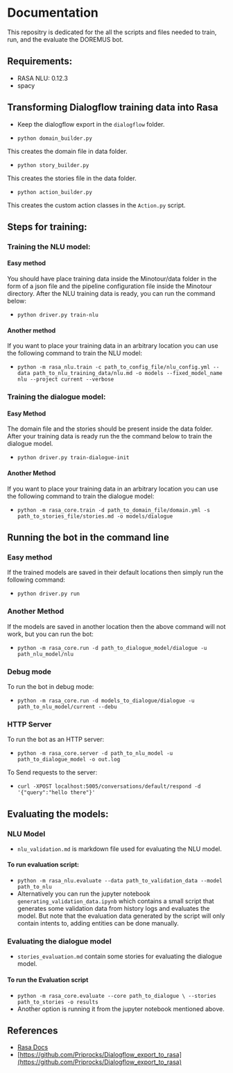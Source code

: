 # Documentation
This repositry is dedicated for the all the scripts and files needed to train, run, and the evaluate the DOREMUS bot.
## Requirements:
- RASA NLU: 0.12.3
- spacy

## Transforming Dialogflow training data into Rasa
- Keep the dialogflow export in the `dialogflow` folder.

-  `python domain_builder.py`

This creates the domain file in data folder.

-  `python story_builder.py`

This creates the stories file in the data folder.

-  `python action_builder.py`

This creates the custom action classes in the `Action.py` script.

## Steps for training:

### Training the NLU model:
#### Easy method
You should have place training data inside the Minotour/data folder in the form of a json file and the pipeline configuration file inside the Minotour directory. After the NLU training data is ready, you can run the command below: 
- `python driver.py train-nlu`

#### Another method 
If you want to place your training data in an arbitrary location you can use the following command to train the NLU model:

- `python -m rasa_nlu.train -c path_to_config_file/nlu_config.yml --data path_to_nlu_training_data/nlu.md -o models --fixed_model_name nlu --project current --verbose`

### Training the dialogue model:

#### Easy Method
The domain file and the stories should be present inside the data folder. After your training data is ready run the the command below to train the dialogue model. 
- `python driver.py train-dialogue-init`


#### Another Method
If you want to place your training data in an arbitrary location you can use the following command to train the dialogue model: 
- `python -m rasa_core.train -d path_to_domain_file/domain.yml -s path_to_stories_file/stories.md -o models/dialogue`

## Running the bot in the command line
### Easy method
If the trained models are saved in their default locations then simply run the following command: 
- `python driver.py run`

### Another Method
If the models are saved in another location then the above command will not work, but you can run the bot:
- `python -m rasa_core.run -d path_to_dialogue_model/dialogue -u path_nlu_model/nlu` 

### Debug mode 
To run the bot in debug mode:
- `python -m rasa_core.run -d models_to_dialogue/dialogue -u path_to_nlu_model/current --debu`

### HTTP Server
To run the bot as an HTTP server:
- `python -m rasa_core.server -d path_to_nlu_model -u path_to_dialogue_model -o out.log` 

To Send requests to the server:
- `curl -XPOST localhost:5005/conversations/default/respond -d '{"query":"hello there"}'`

## Evaluating the models:
### NLU Model
- `nlu_validation.md` is markdown file used for evaluating the NLU model.
 #### To run evaluation script:
 - `python -m rasa_nlu.evaluate --data path_to_validation_data --model path_to_nlu`
- Alternatively you can run the jupyter notebook `generating_validation_data.ipynb` which contains a small script that generates some validation data from history logs and evaluates the model. But note that the evaluation data generated by the script will only contain intents to, adding entities can be done manually.
### Evaluating the dialogue model
- `stories_evaluation.md` contain some stories for evaluating the dialogue model.
#### To run the Evaluation script
-  `python -m rasa_core.evaluate --core path_to_dialogue \
  --stories path_to_stories -o results`
- Another option is running it from the jupyter notebook mentioned above.

## References
- [Rasa Docs](https://rasa.com/docs/)
- [https://github.com/Priprocks/Dialogflow_export_to_rasa](https://github.com/Priprocks/Dialogflow_export_to_rasa)